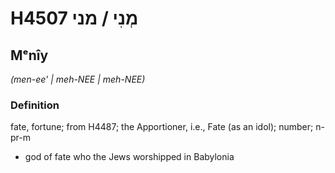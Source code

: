 # H4507 מְנִי / מני

## Mᵉnîy

_(men-ee' | meh-NEE | meh-NEE)_

### Definition

fate, fortune; from H4487; the Apportioner, i.e., Fate (as an idol); number; n-pr-m

- god of fate who the Jews worshipped in Babylonia
